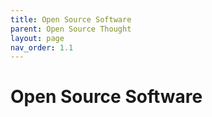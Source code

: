 ```yaml
---
title: Open Source Software
parent: Open Source Thought
layout: page
nav_order: 1.1
---
```



# Open Source Software